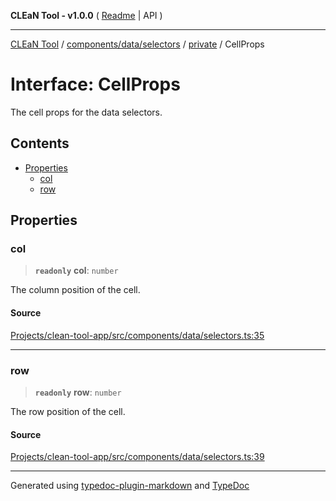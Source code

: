 **CLEaN Tool - v1.0.0** ( [Readme](../../../../../README.md) \| API )

***

[CLEaN Tool](../../../../../modules.md) / [components/data/selectors](../../README.md) / [private](../README.md) / CellProps

# Interface: CellProps

The cell props for the data selectors.

## Contents

- [Properties](CellProps.md#properties)
  - [col](CellProps.md#col)
  - [row](CellProps.md#row)

## Properties

### col

> **`readonly`** **col**: `number`

The column position of the cell.

#### Source

[Projects/clean-tool-app/src/components/data/selectors.ts:35](https://github.com/yuckyh/clean-tool-app/)

***

### row

> **`readonly`** **row**: `number`

The row position of the cell.

#### Source

[Projects/clean-tool-app/src/components/data/selectors.ts:39](https://github.com/yuckyh/clean-tool-app/)

***

Generated using [typedoc-plugin-markdown](https://www.npmjs.com/package/typedoc-plugin-markdown) and [TypeDoc](https://typedoc.org/)
